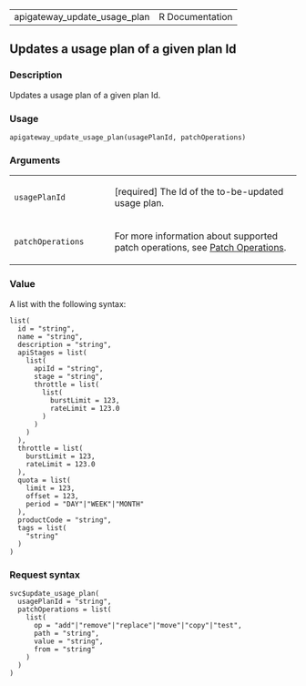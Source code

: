 <table style="width: 100%;">
<tbody>
<tr class="odd">
<td>apigateway_update_usage_plan</td>
<td style="text-align: right;">R Documentation</td>
</tr>
</tbody>
</table>

## Updates a usage plan of a given plan Id

### Description

Updates a usage plan of a given plan Id.

### Usage

    apigateway_update_usage_plan(usagePlanId, patchOperations)

### Arguments

<table>
<colgroup>
<col style="width: 35%" />
<col style="width: 65%" />
</colgroup>
<tbody>
<tr class="odd">
<td><code
id="apigateway_update_usage_plan_:_usagePlanId">usagePlanId</code></td>
<td><p>[required] The Id of the to-be-updated usage plan.</p></td>
</tr>
<tr class="even">
<td><code
id="apigateway_update_usage_plan_:_patchOperations">patchOperations</code></td>
<td><p>For more information about supported patch operations, see <a
href="https://docs.aws.amazon.com/apigateway/latest/api/patch-operations.html">Patch
Operations</a>.</p></td>
</tr>
</tbody>
</table>

### Value

A list with the following syntax:

    list(
      id = "string",
      name = "string",
      description = "string",
      apiStages = list(
        list(
          apiId = "string",
          stage = "string",
          throttle = list(
            list(
              burstLimit = 123,
              rateLimit = 123.0
            )
          )
        )
      ),
      throttle = list(
        burstLimit = 123,
        rateLimit = 123.0
      ),
      quota = list(
        limit = 123,
        offset = 123,
        period = "DAY"|"WEEK"|"MONTH"
      ),
      productCode = "string",
      tags = list(
        "string"
      )
    )

### Request syntax

    svc$update_usage_plan(
      usagePlanId = "string",
      patchOperations = list(
        list(
          op = "add"|"remove"|"replace"|"move"|"copy"|"test",
          path = "string",
          value = "string",
          from = "string"
        )
      )
    )

